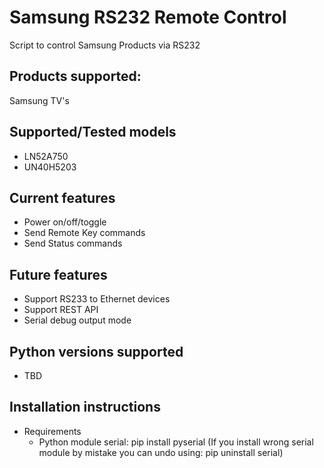 # Samsung RS232 Remote Control
Script to control Samsung Products via RS232

## Products supported:
Samsung TV's

## Supported/Tested models
- LN52A750
- UN40H5203

## Current features
- Power on/off/toggle
- Send Remote Key commands
- Send Status commands

## Future features
- Support RS233 to Ethernet devices
- Support REST API
- Serial debug output mode

## Python versions supported
- TBD

## Installation instructions
- Requirements
  - Python module serial: pip install pyserial (If you install wrong serial module by mistake you can undo using: pip uninstall serial)
